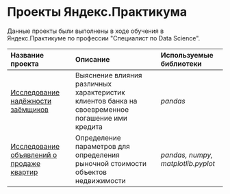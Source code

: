 # Проекты Яндекс.Практикума

Данные проекты были выполнены в ходе обучения в Яндекс.Практикуме по профессии "Специалист по Data Science".

| Название проекта | Описание | Используемые библиотеки | 
| :---------------------- | :---------------------- | :---------------------- |
| [Исследование надёжности заёмщиков](reliability_of_borrowers) | Выяснение влияния различных характеристик клиентов банка на своевременное погашение ими кредита | *pandas* |
| [Исследование объявлений о продаже квартир](the_cost_of_apartments) | Определение параметров для определения рыночной стоимости объектов недвижимости | *pandas, numpy, matplotlib.pyplot* |
